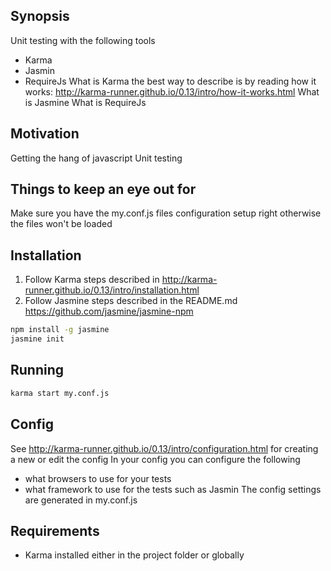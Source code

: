 ## Synopsis
Unit testing with the following tools
- Karma
- Jasmin
- RequireJs
What is Karma the best way to describe is by reading how it works: http://karma-runner.github.io/0.13/intro/how-it-works.html
What is Jasmine
What is RequireJs



## Motivation
Getting the hang of javascript Unit testing

## Things to keep an eye out for
Make sure you have the my.conf.js files configuration setup right otherwise the files won't be loaded

## Installation
1. Follow Karma steps described in http://karma-runner.github.io/0.13/intro/installation.html
2. Follow Jasmine steps described in the README.md https://github.com/jasmine/jasmine-npm
```bash
npm install -g jasmine
jasmine init

```

## Running
```bash
karma start my.conf.js
```


## Config
See http://karma-runner.github.io/0.13/intro/configuration.html for creating a new or edit the config
In your config you can configure the following
- what browsers to use for your tests
- what framework to use for the tests such as Jasmin
The config settings are generated in my.conf.js


## Requirements
- Karma installed either in the project folder or globally